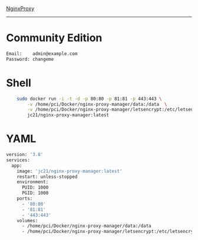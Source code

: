 
[NginxProxy](https://nginxproxymanager.com/setup/)
		
----
# Community Edition			
```bash	
Email:    admin@example.com
Password: changeme
```

# Shell				
```bash	
    sudo docker run -i -t -d -p 80:80 -p 81:81 -p 443:443 \
        -v /home/pci/Docker/nginx-proxy-manager/data:/data  \
        -v /home/pci/Docker/nginx-proxy-manager/letsencrypt:/etc/letsencrypt \
        jc21/nginx-proxy-manager:latest
```							
# YAML							
```bash							
version: '3.8'
services:
  app:
    image: 'jc21/nginx-proxy-manager:latest'
    restart: unless-stopped
    environment:
      PUID: 1000
      PGID: 1000
    ports:
      - '80:80'
      - '81:81'
      - '443:443'
    volumes:
      - /home/pci/Docker/nginx-proxy-manager/data:/data
      - /home/pci/Docker/nginx-proxy-manager/letsencrypt:/etc/letsencrypt

				
```							
						
